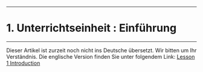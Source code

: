 ****
# 1. Unterrichtseinheit : Einführung
---

Dieser Artikel ist zurzeit noch nicht ins Deutsche übersetzt. Wir bitten um Ihr Verständnis. Die englische Version finden Sie unter folgendem Link: [Lesson 1 Introduction](https://help.toladata.com/en/toladata-course/lesson-1-introduction.html)



